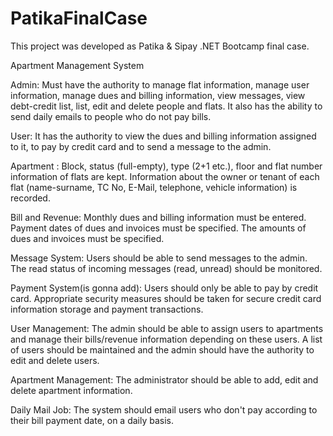 # PatikaFinalCase

This project was developed as Patika & Sipay .NET Bootcamp final case.


Apartment Management System


Admin: Must have the authority to manage flat information, manage user information, manage dues and billing information, view messages, view debt-credit list, list, edit and delete people and flats. It also has the ability to send daily emails to people who do not pay bills.

User: It has the authority to view the dues and billing information assigned to it, to pay by credit card and to send a message to the admin.

Apartment :
Block, status (full-empty), type (2+1 etc.), floor and flat number information of flats are kept.
Information about the owner or tenant of each flat (name-surname, TC No, E-Mail, telephone, vehicle information) is recorded.

Bill and Revenue:
Monthly dues and billing information must be entered.
Payment dates of dues and invoices must be specified.
The amounts of dues and invoices must be specified.

Message System:
Users should be able to send messages to the admin.
The read status of incoming messages (read, unread) should be monitored.

Payment System(is gonna add):
Users should only be able to pay by credit card.
Appropriate security measures should be taken for secure credit card information storage and payment transactions.

User Management:
The admin should be able to assign users to apartments and manage their bills/revenue information depending on these users.
A list of users should be maintained and the admin should have the authority to edit and delete users.

Apartment Management:
The administrator should be able to add, edit and delete apartment information.

Daily Mail Job:
The system should email users who don't pay according to their bill payment date, on a daily basis.

